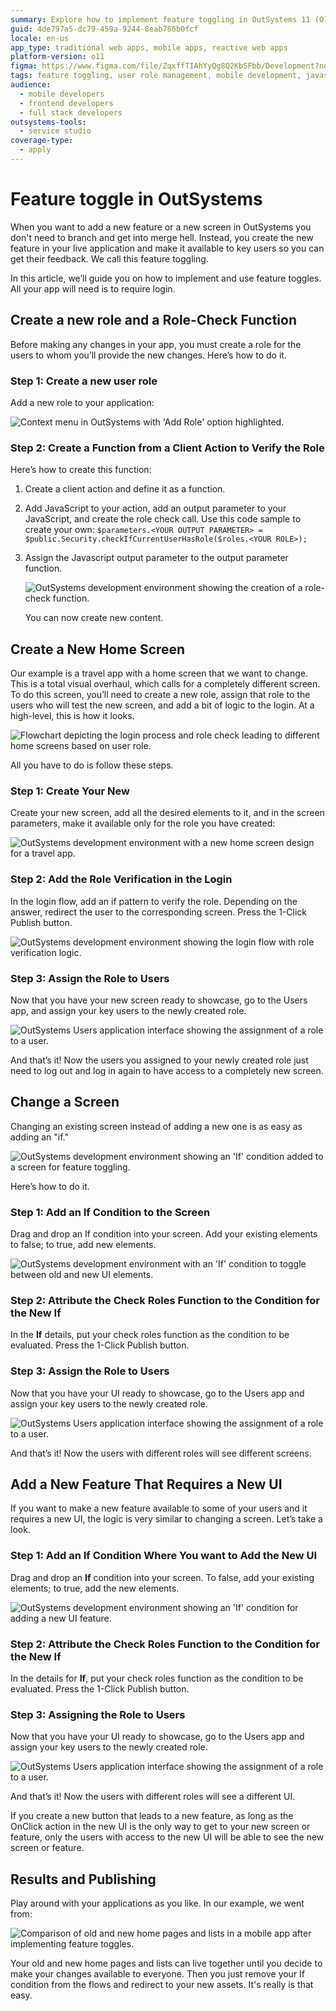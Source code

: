 ```yaml
---
summary: Explore how to implement feature toggling in OutSystems 11 (O11) to streamline app updates and user role management.
guid: 4de797a5-dc79-459a-9244-8eab786b0fcf
locale: en-us
app_type: traditional web apps, mobile apps, reactive web apps
platform-version: o11
figma: https://www.figma.com/file/ZqxffTIAhYyQg8Q2KbSFbb/Development?node-id=1742:411
tags: feature toggling, user role management, mobile development, javascript, user authentication
audience:
  - mobile developers
  - frontend developers
  - full stack developers
outsystems-tools:
  - service studio
coverage-type:
  - apply
---
```


# Feature toggle in OutSystems

When you want to add a new feature or a new screen in OutSystems you don't need to branch and get into merge hell. Instead, you create the new feature in your live application and make it available to key users so you can get their feedback. We call this feature toggling.

In this article, we’ll guide you on how to implement and use feature toggles. All your app will need is to require login.

## Create a new role and a Role-Check Function

Before making any changes in your app, you must create a role for the users to whom you’ll provide the new changes. Here’s how to do it.

### Step 1:  Create a new user role

Add a new role to your application:

![Context menu in OutSystems with 'Add Role' option highlighted.](images/fun-with-feature-flags-live-mobile-apps_01.png "Adding a New User Role in OutSystems")

### Step 2: Create a Function from a Client Action to Verify the Role

Here’s how to create this function:

1. Create a client action and define it as a function.
1. Add JavaScript to your action, add an output parameter to your JavaScript, and create the role check call. Use this code sample to create your own:
    ```$parameters.<YOUR OUTPUT PARAMETER> = $public.Security.checkIfCurrentUserHasRole($roles.<YOUR ROLE>);```
1. Assign the Javascript output parameter to the output parameter function.

    ![OutSystems development environment showing the creation of a role-check function.](images/fun-with-feature-flags-live-mobile-apps_02_new.png "Creating a Role-Check Function in OutSystems")

    You can now create new content.

## Create a New Home Screen

Our example is a travel app with a home screen that we want to change. This is a total visual overhaul, which calls for a completely different screen. To do this screen, you’ll need to create a new role, assign that role to the users who will test the new screen, and add a bit of logic to the login. At a high-level, this is how it looks.

![Flowchart depicting the login process and role check leading to different home screens based on user role.](images/fun-with-feature-flags-live-mobile-apps_03.png "Feature Toggle Flow for New Home Screen in OutSystems")

All you have to do is follow these steps.

### Step 1:  Create Your New 

Create your new screen, add all the desired elements to it, and in the screen parameters, make it available only for the role you have created:

![OutSystems development environment with a new home screen design for a travel app.](images/fun-with-feature-flags-live-mobile-apps_04.png "New Home Screen Creation in OutSystems")


### Step 2: Add the Role Verification in the Login

In the login flow, add an if pattern to verify the role. Depending on the answer, redirect the user to the corresponding screen. Press the 1-Click Publish button.

![OutSystems development environment showing the login flow with role verification logic.](images/fun-with-feature-flags-live-mobile-apps_05_new.png "Role Verification in Login Flow in OutSystems")


### Step 3: Assign the Role to Users

Now that you have your new screen ready to showcase, go to the Users app, and assign your key users to the newly created role.

![OutSystems Users application interface showing the assignment of a role to a user.](images/fun-with-feature-flags-live-mobile-apps_06.png "Assigning a Role to Users in OutSystems")

And that’s it! Now the users you assigned to your newly created role just need to log out and log in again to have access to a completely new screen.


## Change a Screen


Changing an existing screen instead of adding a new one is as easy as adding an "if."

![OutSystems development environment showing an 'If' condition added to a screen for feature toggling.](images/fun-with-feature-flags-live-mobile-apps_07.png "Adding an If Condition to Change a Screen in OutSystems")

Here’s how to do it.

### Step 1: Add an If Condition to the Screen

Drag and drop an If condition into your screen. Add your existing elements to false; to true, add new elements.

![OutSystems development environment with an 'If' condition to toggle between old and new UI elements.](images/fun-with-feature-flags-live-mobile-apps_08_new.png "Implementing Feature Toggle for UI Elements in OutSystems")

### Step 2: Attribute the Check Roles Function to the Condition for the New If

In the **If** details, put your check roles function as the condition to be evaluated. Press the 1-Click Publish button.

### Step 3: Assign the Role to Users

Now that you have your UI ready to showcase, go to the Users app and assign your key users to the newly created role.

![OutSystems Users application interface showing the assignment of a role to a user.](images/fun-with-feature-flags-live-mobile-apps_06.png "Assigning a Role to Users in OutSystems")

And that’s it! Now the users with different roles will see different screens.

## Add a New Feature That Requires a New UI

If you want to make a new feature available to some of your users and it requires a new UI, the logic is very similar to changing a screen. Let’s take a look.


### Step 1: Add an If Condition Where You want to Add the New UI

Drag and drop an **If** condition into your screen. To false, add your existing elements; to true, add the new elements.

![OutSystems development environment showing an 'If' condition for adding a new UI feature.](images/fun-with-feature-flags-live-mobile-apps_09_new.png "Adding a New UI Feature with an If Condition in OutSystems")

### Step 2: Attribute the Check Roles Function to the Condition for the New If

In the details for **If**, put your check roles function as the condition to be evaluated. Press the 1-Click Publish button.

### Step 3: Assigning the Role to Users

Now that you have your UI ready to showcase, go to the Users app and assign your key users to the newly created role.

![OutSystems Users application interface showing the assignment of a role to a user.](images/fun-with-feature-flags-live-mobile-apps_06.png "Assigning a Role to Users in OutSystems")


And that’s it! Now the users with different roles will see a different UI.

<div class="info" markdown="1">

If you create a new button that leads to a new feature, as long as the OnClick action in the new UI is the only way to get to your new screen or feature, only the users with access to the new UI will be able to see the new screen or feature.

</div>

## Results and Publishing

Play around with your applications as you like. In our example, we went from:

![Comparison of old and new home pages and lists in a mobile app after implementing feature toggles.](images/fun-with-feature-flags-live-mobile-apps_10_new.png "Before and After Screenshots of Feature Toggle Implementation")

Your old and new home pages and lists can live together until you decide to make your changes available to everyone. Then you just remove your If condition from the flows and redirect to your new assets. It's really is that easy.
